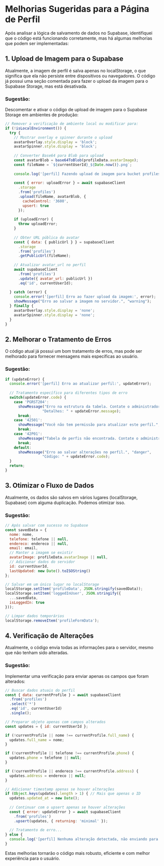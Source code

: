 # Melhorias Sugeridas para a Página de Perfil

Após analisar a lógica de salvamento de dados no Supabase, identifiquei que o código está funcionando corretamente, mas há algumas melhorias que podem ser implementadas:

## 1. Upload de Imagem para o Supabase

Atualmente, a imagem de perfil é salva apenas no localStorage, o que significa que ela não persiste entre dispositivos ou navegadores. O código já possui uma seção comentada para fazer o upload da imagem para o Supabase Storage, mas está desativada.

### Sugestão:
Descomentar e ativar o código de upload de imagem para o Supabase Storage em ambientes de produção:

```javascript
// Remover a verificação de ambiente local ou modificar para:
if (!isLocalEnvironment()) {
  try {
    // Mostrar overlay e spinner durante o upload
    avatarOverlay.style.display = 'block';
    avatarSpinner.style.display = 'block';
    
    // Converter Base64 para Blob para upload
    const avatarBlob = base64ToBlob(profileData.avatarImage);
    const fileName = `${currentUserId}_${Date.now()}.png`;
    
    console.log('[perfil] Fazendo upload de imagem para bucket profiles, arquivo:', fileName);
    
    const { error: uploadError } = await supabaseClient
      .storage
      .from('profiles')
      .upload(fileName, avatarBlob, {
        cacheControl: '3600',
        upsert: true
      });
    
    if (uploadError) {
      throw uploadError;
    }
    
    // Obter URL pública do avatar
    const { data: { publicUrl } } = supabaseClient
      .storage
      .from('profiles')
      .getPublicUrl(fileName);
    
    // Atualizar avatar_url no perfil
    await supabaseClient
      .from('profiles')
      .update({ avatar_url: publicUrl })
      .eq('id', currentUserId);
    
  } catch (error) {
    console.error('[perfil] Erro ao fazer upload da imagem:', error);
    showMessage("Erro ao salvar a imagem no servidor.", "warning");
  } finally {
    avatarOverlay.style.display = 'none';
    avatarSpinner.style.display = 'none';
  }
}
```

## 2. Melhorar o Tratamento de Erros

O código atual já possui um bom tratamento de erros, mas pode ser melhorado para fornecer mensagens mais específicas ao usuário.

### Sugestão:
```javascript
if (updateError) {
  console.error('[perfil] Erro ao atualizar perfil:', updateError);
  
  // Tratamento específico para diferentes tipos de erro
  switch(updateError.code) {
    case 'PGRST204':
      showMessage("Erro na estrutura da tabela. Contate o administrador.", "danger", 
                 "Detalhes: " + updateError.message);
      break;
    case '42501':
      showMessage("Você não tem permissão para atualizar este perfil.", "danger");
      break;
    case '42P01':
      showMessage("Tabela de perfis não encontrada. Contate o administrador.", "danger");
      break;
    default:
      showMessage("Erro ao salvar alterações no perfil.", "danger", 
                 "Código: " + updateError.code);
  }
  return;
}
```

## 3. Otimizar o Fluxo de Dados

Atualmente, os dados são salvos em vários lugares (localStorage, Supabase) com alguma duplicação. Podemos otimizar isso.

### Sugestão:
```javascript
// Após salvar com sucesso no Supabase
const savedData = {
  nome: nome,
  telefone: telefone || null,
  endereco: endereco || null,
  email: email,
  // Manter a imagem se existir
  avatarImage: profileData.avatarImage || null,
  // Adicionar dados do servidor
  id: currentUserId,
  lastUpdated: new Date().toISOString()
};

// Salvar em um único lugar no localStorage
localStorage.setItem('profileData', JSON.stringify(savedData));
localStorage.setItem('loggedInUser', JSON.stringify({
  ...savedData,
  isLoggedIn: true
}));

// Limpar dados temporários
localStorage.removeItem('profileFormData');
```

## 4. Verificação de Alterações

Atualmente, o código envia todas as informações para o servidor, mesmo que não tenham sido alteradas.

### Sugestão:
Implementar uma verificação para enviar apenas os campos que foram alterados:

```javascript
// Buscar dados atuais do perfil
const { data: currentProfile } = await supabaseClient
  .from('profiles')
  .select('*')
  .eq('id', currentUserId)
  .single();

// Preparar objeto apenas com campos alterados
const updates = { id: currentUserId };

if (!currentProfile || nome !== currentProfile.full_name) {
  updates.full_name = nome;
}

if (!currentProfile || telefone !== currentProfile.phone) {
  updates.phone = telefone || null;
}

if (!currentProfile || endereco !== currentProfile.address) {
  updates.address = endereco || null;
}

// Adicionar timestamp apenas se houver alterações
if (Object.keys(updates).length > 1) { // Mais que apenas o ID
  updates.updated_at = new Date();
  
  // Continuar com o upsert apenas se houver alterações
  const { error: updateError } = await supabaseClient
    .from('profiles')
    .upsert(updates, { returning: 'minimal' });
    
  // Tratamento de erro...
} else {
  console.log('[perfil] Nenhuma alteração detectada, não enviando para o servidor');
}
```

Estas melhorias tornarão o código mais robusto, eficiente e com melhor experiência para o usuário.
